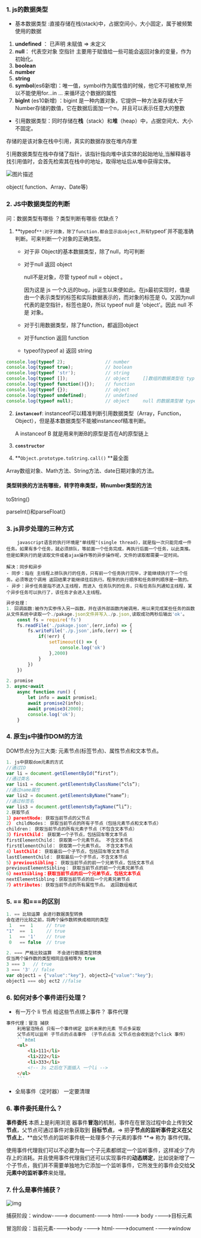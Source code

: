 ### 1. js的数据类型

- 基本数据类型 :直接存储在栈(stack)中，占据空间小，大小固定，属于被频繁使用的数据

1. **undefined** ： 已声明 未赋值 => 未定义
2.  **null**： 代表空对象 空指针 主要用于赋值给一些可能会返回对象的变量，作为初始化。
3. **boolean**
4. **number**
5. **string**
6. **symbol**(es6新增)：唯一值，symbol作为属性值的时候，他它不可被枚举,所以不能使用for...in ... 来循环这个数据的属性
7. **bigInt** (es10新增) ：bigint 是一种内置对象，它提供一种方法来存储大于Number存储的数值，它在数据后面加一个n，并且可以表示任意大的整数

-  引用数据类型：同时存储在**栈**（stack）和**堆**（heap）中，占据空间大、大小不固定。

  存储的是该对象在栈中引用，真实的数据存放在堆内存里

  引用数据类型在栈中存储了指针，该指针指向堆中该实体的起始地址,当解释器寻找引用值时，会首先检索其在栈中的地址，取得地址后从堆中获得实体。

  ![图片描述](https://segmentfault.com/img/bVbrl5N?w=459&h=347)

  
  
  object( function、Array、Date等)
  

### 2. JS中数据类型的判断

问：数据类型有哪些 ？类型判断有哪些 优缺点？

1. **typeof`**:对于对象，除了function.都会显示出object,所有`typeof`并不能准确判断。可来判断一个对象的正确类型。

   - 对于非 Object的基本数据类型，除了null，均可判断

   - 对于null 返回 object

     null不是对象，尽管 typeof null = object 。

     因为这是 js 一个久远的bug，js诞生以来便如此。在js最初实现时，值是由一个表示类型的标签和实际数据表示的，而对象的标签是 0。又因为null 代表的是空指针，标签也是0，所以 typeof null 是 'object'。因此 null 不是 对象。

   - 对于引用数据类型，除了function，都返回object

   - 对于function 返回 function

   - typeof(typeof a) 返回 string

```javascript
console.log(typeof 2);               // number
console.log(typeof true);            // boolean
console.log(typeof 'str');           // string
console.log(typeof []);              // object     []数组的数据类型在 typeof 中被解释为 object
console.log(typeof function(){});    // function
console.log(typeof {});              // object
console.log(typeof undefined);       // undefined
console.log(typeof null);            // object     null 的数据类型被 typeof 解释为 object

```

2. **`instanceof`**: instanceof可以精准判断引用数据类型（Array，Function，Object），但是基本数据类型不能被instanceof精准判断。

   A instanceof B 就是用来判断B的原型是否在A的原型链上

3. **`constructor`**

4. **`Object.prototype.toString.call()` **最全面

Array数组对象、Math方法、String方法、date日期对象的方法。

#### 类型转换的方法有哪些，转字符串类型，转number类型的方法

toString()

parseInt()和parseFloat()

### 3. js异步处理的三种方式

```
 	javascript语言的执行环境是"单线程"(single thread)，就是指一次只能完成一件任务。如果有多个任务，就必须排队，等前面一个任务完成，再执行后面一个任务，以此类推。但是如果执行的是读取文件或者ajax操作等的异步操作呢，文件的读取都需要一定时间。

解决：同步和异步
- 同步：指在 主线程上排队执行的任务，只有前一个任务执行完毕，才能继续执行下一个任务。必须等这个调用 返回结果才能继续往后执行。程序的执行顺序和任务排列顺序是一致的。
- 异步：异步任务是指不进入主线程，而进入 任务队列的任务，只有任务队列通知主线程，某个异步任务可以执行了，该任务才会进入主线程。
```

```javascript
异步处理：
1. 回调函数:被作为实参传入另一函数，并在该外部函数内被调用，用以来完成某些任务的函数
从文件系统中读取一个./pakage.json文件并写入./p.json,读取成功两秒后输出'ok'。
    const fs = require('fs')
    fs.readFile('./pakage.json',(err,info) => {
        fs.writeFile('./p.json',info,(err) => {
            if(!err) {
                setTimeout(() => {
                    console.log('ok')
                },2000)
            }
        })
    })

2. promise
3. async+await 
    async function run() {
        let info = await promise1;
        await promise2(info);
        await promise3(2000);
        console.log('ok');
    }
```

### 4. 原生js中操作DOM的方法

DOM节点分为三大类: 元素节点(标签节点)、属性节点和文本节点。

```javascript
1. js中获取dom元素的方式
//通过ID
var li = document.getElementById(“first”);
//通过类名
var lis1 = document.getElementsByClassName(“cls”);
//通过name属性
var lis2 = document.getElementsByName(“name”);
//通过标签名
var lis3 = document.getElementsByTagName(“li”);
2.获取节点
1）parentNode: 获取当前节点的父节点
2） childNodes： 获取当前节点的所有子节点（包括元素节点和文本节点）
children： 获取当前节点的所有元素子节点（不包含文本节点）
3）firstChild： 获取第一个子节点，包括回车等文本节点
firstElementChild： 获取第一个元素节点。 不含文本节点
firstElementChild： 获取第一个元素节点。 不含文本节点
4）lastChild： 获取最后一个子节点，包括回车等文本节点
lastElementChild： 获取最后一个子节点，不含文本节点
5）previousSibling： 获取当前节点的前一个兄弟节点，包括文本节点
previousElementSibling： 获取当前节点的前一个元素兄弟节点
6）nextSibling：获取当前节点的后一个兄弟节点，包括文本节点
nextElementSibling：获取当前节点的后一个元素兄弟节点
7）attributes: 获取当前节点的所有属性节点。 返回数组格式 
```



### 5. == 和===的区别

```javascript
1. == 比较运算 会进行数据类型转换
会在进行比较之前，将两个操作数转换成相同的类型
 1   ==  1     // true
"1"  ==  1     // true
 1   == '1'    // true
 0   == false  // true

2. === 严格比较运算  不会进行数据类型转换
仅当两个操作数的类型相同且值相等为 true
3 === 3   // true
3 === '3' // false
var object1 = {"value":"key"}, object2={"value":"key"};
object1 === obj ect2 //false
```



### 6.  如何对多个事件进行处理？

-  有一万个 li 节点 给这些节点绑上事件？ 事件代理

  ~~~markdown
  事件代理：冒泡 捕获
      利用冒泡特点 只有一个事件绑定 监听未来的元素 节点多采取
      父节点可以监听 子节点的点击事件 （子节点点击 父节点也会收到这个click 事件）
      ```html
      <ul>
          <li>111</li>
          <li>222</li>
          <li>333</li>
          <!-- 3s 之后在下面插入 一个li -->
      </ul>
      ```
  ~~~

- 全局事件（定时器） 一定要清理

###  6. 事件委托是什么？

**事件委托** 本质上是利用浏览 器事件**冒泡**的机制，事件在在冒泡过程中会上传到**父节点**，父节点可通过事件对象获取到 **目标节点**，=>  把**子节点的监听事件定义在父节点上**，**由父节点的监听事件统一处理多个子元素的事件 **=>  称为 事件代理。

使用事件代理我们可以不必要为每一个子元素都绑定一个监听事件，这样减少了内存上的消耗。并且使用事件代理我们还可以实现事件的**动态绑定**，比如说新增了一个子节点，我们并不需要单独地为它添加一个监听事件，它所发生的事件会交给**父元素中的监听事件**来处理。

### 7. 什么是事件捕获？

![img](https://ss1.bdstatic.com/70cFuXSh_Q1YnxGkpoWK1HF6hhy/it/u=2269261448,2123572753&fm=26&gp=0.jpg)

捕获阶段：window----> document----> html----> body ---->目标元素

冒泡阶段：当前元素---->body ----> html---->document ---->window





